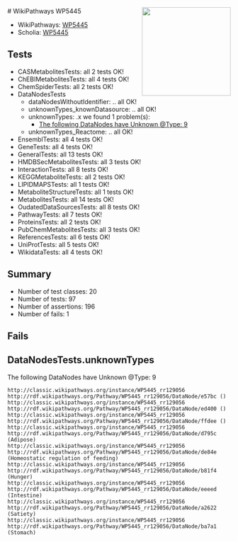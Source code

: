 <img style="float: right; width: 200px" src="https://upload.wikimedia.org/wikipedia/commons/thumb/8/83/Wplogo_with_text_500.png/640px-Wplogo_with_text_500.png" />
# WikiPathways WP5445

* WikiPathways: [WP5445](https://wikipathways.org/pathways/WP5445)
* Scholia: [WP5445](https://scholia.toolforge.org/wikipathways/WP5445)
## Tests
* CASMetabolitesTests: all 2 tests OK!
* ChEBIMetabolitesTests: all 4 tests OK!
* ChemSpiderTests: all 2 tests OK!
* DataNodesTests
    * dataNodesWithoutIdentifier: .. all OK!
    * unknownTypes_knownDatasource: .. all OK!
    * unknownTypes: .x we found 1 problem(s):
        * [The following DataNodes have Unknown @Type: 9](#839973e7)
    * unknownTypes_Reactome: .. all OK!
* EnsemblTests: all 4 tests OK!
* GeneTests: all 4 tests OK!
* GeneralTests: all 13 tests OK!
* HMDBSecMetabolitesTests: all 3 tests OK!
* InteractionTests: all 8 tests OK!
* KEGGMetaboliteTests: all 2 tests OK!
* LIPIDMAPSTests: all 1 tests OK!
* MetaboliteStructureTests: all 1 tests OK!
* MetabolitesTests: all 14 tests OK!
* OudatedDataSourcesTests: all 8 tests OK!
* PathwayTests: all 7 tests OK!
* ProteinsTests: all 2 tests OK!
* PubChemMetabolitesTests: all 3 tests OK!
* ReferencesTests: all 6 tests OK!
* UniProtTests: all 5 tests OK!
* WikidataTests: all 4 tests OK!


## Summary

* Number of test classes: 20
* Number of tests: 97
* Number of assertions: 196
* Number of fails: 1

## Fails

<a name="839973e7" />

## DataNodesTests.unknownTypes

The following DataNodes have Unknown @Type: 9
```
http://classic.wikipathways.org/instance/WP5445_rr129056 http://rdf.wikipathways.org/Pathway/WP5445_rr129056/DataNode/e57bc ()
http://classic.wikipathways.org/instance/WP5445_rr129056 http://rdf.wikipathways.org/Pathway/WP5445_rr129056/DataNode/ed400 ()
http://classic.wikipathways.org/instance/WP5445_rr129056 http://rdf.wikipathways.org/Pathway/WP5445_rr129056/DataNode/ffdee ()
http://classic.wikipathways.org/instance/WP5445_rr129056 http://rdf.wikipathways.org/Pathway/WP5445_rr129056/DataNode/d795c (Adipose)
http://classic.wikipathways.org/instance/WP5445_rr129056 http://rdf.wikipathways.org/Pathway/WP5445_rr129056/DataNode/de84e (Homeostatic regulation of feeding)
http://classic.wikipathways.org/instance/WP5445_rr129056 http://rdf.wikipathways.org/Pathway/WP5445_rr129056/DataNode/b81f4 (Hunger)
http://classic.wikipathways.org/instance/WP5445_rr129056 http://rdf.wikipathways.org/Pathway/WP5445_rr129056/DataNode/eeeed (Intestine)
http://classic.wikipathways.org/instance/WP5445_rr129056 http://rdf.wikipathways.org/Pathway/WP5445_rr129056/DataNode/a2622 (Satiety)
http://classic.wikipathways.org/instance/WP5445_rr129056 http://rdf.wikipathways.org/Pathway/WP5445_rr129056/DataNode/ba7a1 (Stomach)
```

